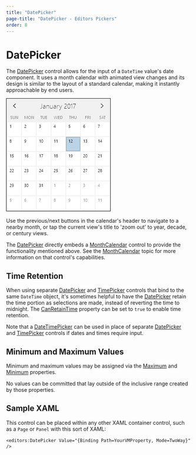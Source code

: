 ```yaml
---
title: "DatePicker"
page-title: "DatePicker - Editors Pickers"
order: 8
---
```

# DatePicker

The [DatePicker](xref:ActiproSoftware.Windows.Controls.Editors.DatePicker) control allows for the input of a `DateTime` value's date component.  It uses a month calendar with animated view changes and its design is similar to the layout of a standard calendar, making it instantly approachable by end users.

![Screenshot](../images/datepicker.png)

Use the previous/next buttons in the calendar's header to navigate to a nearby month, or tap the current view's title to 'zoom out' to year, decade, or century views.

The [DatePicker](xref:ActiproSoftware.Windows.Controls.Editors.DatePicker) directly embeds a [MonthCalendar](../other-controls/monthcalendar.md) control to provide the functionality mentioned above.  See the [MonthCalendar](../other-controls/monthcalendar.md) topic for more information on that control's capabilities.

## Time Retention

When using separate [DatePicker](xref:ActiproSoftware.Windows.Controls.Editors.DatePicker) and [TimePicker](xref:ActiproSoftware.Windows.Controls.Editors.TimePicker) controls that bind to the same `DateTime` object, it's sometimes helpful to have the [DatePicker](xref:ActiproSoftware.Windows.Controls.Editors.DatePicker) retain the time portion as selections are made, instead of reverting the time to midnight.  The [CanRetainTime](xref:ActiproSoftware.Windows.Controls.Editors.DatePicker.CanRetainTime) property can be set to `true` to enable time retention.

Note that a [DateTimePicker](xref:ActiproSoftware.Windows.Controls.Editors.DateTimePicker) can be used in place of separate [DatePicker](xref:ActiproSoftware.Windows.Controls.Editors.DatePicker) and [TimePicker](xref:ActiproSoftware.Windows.Controls.Editors.TimePicker) controls if dates and times require input.

## Minimum and Maximum Values

Minimum and maximum values may be assigned via the [Maximum](xref:ActiproSoftware.Windows.Controls.Editors.DatePicker.Maximum) and [Minimum](xref:ActiproSoftware.Windows.Controls.Editors.DatePicker.Minimum) properties.

No values can be committed that lay outside of the inclusive range created by those properties.

## Sample XAML

This control can be placed within any other XAML container control, such as a `Page` or `Panel` with this sort of XAML:

```xaml
<editors:DatePicker Value="{Binding Path=YourVMProperty, Mode=TwoWay}" />
```
